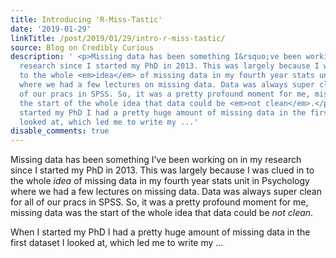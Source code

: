 ```yaml
---
title: Introducing 'R-Miss-Tastic'
date: '2019-01-29'
linkTitle: /post/2019/01/29/intro-r-miss-tastic/
source: Blog on Credibly Curious
description: ' <p>Missing data has been something I&rsquo;ve been working on in my
  research since I started my PhD in 2013. This was largely because I was clued in
  to the whole <em>idea</em> of missing data in my fourth year stats unit in Psychology
  where we had a few lectures on missing data. Data was always super clean for all
  of our pracs in SPSS. So, it was a pretty profound moment for me, missing data was
  the start of the whole idea that data could be <em>not clean</em>.</p> <p>When I
  started my PhD I had a pretty huge amount of missing data in the first dataset I
  looked at, which led me to write my ...'
disable_comments: true
---
```

 <p>Missing data has been something I&rsquo;ve been working on in my research since I started my PhD in 2013. This was largely because I was clued in to the whole <em>idea</em> of missing data in my fourth year stats unit in Psychology where we had a few lectures on missing data. Data was always super clean for all of our pracs in SPSS. So, it was a pretty profound moment for me, missing data was the start of the whole idea that data could be <em>not clean</em>.</p> <p>When I started my PhD I had a pretty huge amount of missing data in the first dataset I looked at, which led me to write my ...